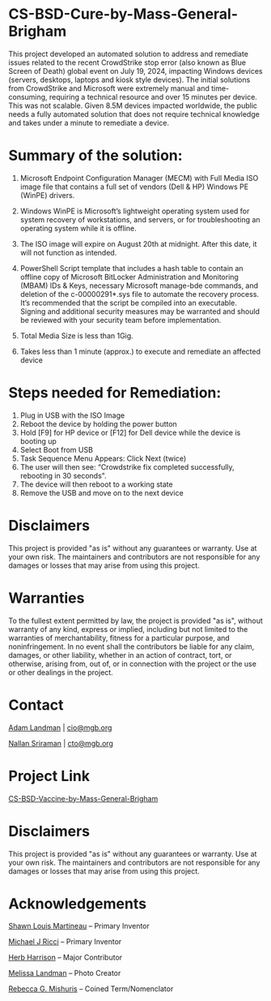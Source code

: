 # CS-BSD-Cure-by-Mass-General-Brigham 

This project developed an automated solution to address and remediate issues related to the recent CrowdStrike stop error (also known as Blue Screen of Death) global event on July 19, 2024, impacting Windows devices (servers, desktops, laptops and kiosk style devices).  The initial solutions from CrowdStrike and Microsoft were extremely manual and time-consuming, requiring a technical resource and over 15 minutes per device. This was not scalable. Given 8.5M devices impacted worldwide, the public needs a fully automated solution that does not require technical knowledge and takes under a minute to remediate a device. 


# Summary of the solution:

1.	Microsoft Endpoint Configuration Manager (MECM) with Full Media ISO image file that contains a full set of vendors (Dell & HP) Windows PE (WinPE) drivers.  

2.	Windows WinPE is Microsoft’s lightweight operating system used for system recovery of workstations, and servers, or for troubleshooting an operating system while it is offline.
   
3.	The ISO image will expire on August 20th at midnight. After this date, it will not function as intended.
   
4.	PowerShell Script template that includes a hash table to contain an offline copy of Microsoft BitLocker Administration and Monitoring (MBAM) IDs & Keys, necessary Microsoft manage-bde commands, and deletion of the c-00000291*.sys file to automate the recovery process.  It’s recommended that the script be compiled into an executable.  Signing and additional security measures may be warranted and should be reviewed with your security team before implementation.
   
5.	Total Media Size is less than 1Gig.
   
6.	Takes less than 1 minute (approx.) to execute and remediate an affected device 

# Steps needed for Remediation: 
1.	Plug in USB with the ISO Image
2.	Reboot the device by holding the power button
3.	Hold [F9] for HP device or [F12] for Dell device while the device is booting up
4.	Select Boot from USB
5.	Task Sequence Menu Appears: Click Next (twice)
6.	The user will then see: “Crowdstrike fix completed successfully, rebooting in 30 seconds".  
7.	The device will then reboot to a working state
8.	Remove the USB and move on to the next device

# Disclaimers
This project is provided "as is" without any guarantees or warranty. Use at your own risk. The maintainers and contributors are not responsible for any damages or losses that may arise from using this project.

# Warranties
To the fullest extent permitted by law, the project is provided "as is", without warranty of any kind, express or implied, including but not limited to the warranties of merchantability, fitness for a particular purpose, and noninfringement. In no event shall the contributors be liable for any claim, damages, or other liability, whether in an action of contract, tort, or otherwise, arising from, out of, or in connection with the project or the use or other dealings in the project.

# Contact
[Adam Landman](https://www.linkedin.com/in/adam-landman-162b2333/) | cio@mgb.org

[Nallan Sriraman](https://www.linkedin.com/in/nallansriraman/) | cto@mgb.org

# Project Link
[CS-BSD-Vaccine-by-Mass-General-Brigham](https://github.com/nsriraman/CS-Vaccine-by-Mass-General-Brigham/tree/main)

# Disclaimers
This project is provided "as is" without any guarantees or warranty. Use at your own risk. The maintainers and contributors are not responsible for any damages or losses that may arise from using this project.

# Acknowledgements
[Shawn Louis Martineau](https://www.linkedin.com/in/shawn-martineau-a087ba21/) – Primary Inventor

[Michael J Ricci](https://www.linkedin.com/in/michael-ricci-ma/) – Primary Inventor 

[Herb Harrison](https://www.linkedin.com/in/herbertaharrison2/) – Major Contributor

[Melissa Landman](https://www.linkedin.com/in/melissa-landman-56970b9/)  – Photo Creator

[Rebecca G. Mishuris](https://www.linkedin.com/in/rebecca-mishuris) – Coined Term/Nomenclator
